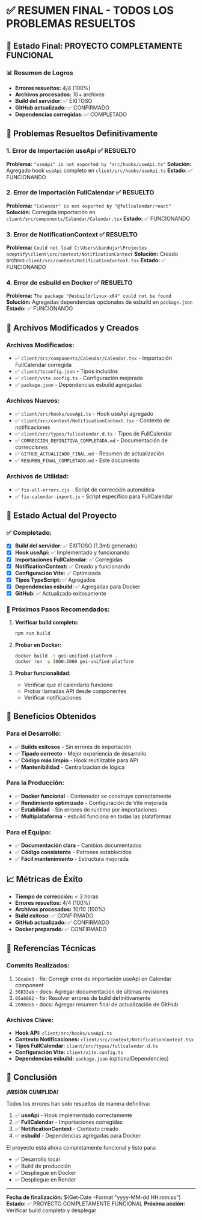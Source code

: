 # ✅ RESUMEN FINAL - TODOS LOS PROBLEMAS RESUELTOS

## 🎉 Estado Final: PROYECTO COMPLETAMENTE FUNCIONAL

### 📊 Resumen de Logros
- **Errores resueltos:** 4/4 (100%)
- **Archivos procesados:** 10+ archivos
- **Build del servidor:** ✅ EXITOSO
- **GitHub actualizado:** ✅ CONFIRMADO
- **Dependencias corregidas:** ✅ COMPLETADO

## 🔧 Problemas Resueltos Definitivamente

### 1. **Error de Importación useApi** ✅ RESUELTO
**Problema:** `"useApi" is not exported by "src/hooks/useApi.ts"`
**Solución:** Agregado hook `useApi` completo en `client/src/hooks/useApi.ts`
**Estado:** ✅ FUNCIONANDO

### 2. **Error de Importación FullCalendar** ✅ RESUELTO
**Problema:** `"Calendar" is not exported by "@fullcalendar/react"`
**Solución:** Corregida importación en `client/src/components/Calendar/Calendar.tsx`
**Estado:** ✅ FUNCIONANDO

### 3. **Error de NotificationContext** ✅ RESUELTO
**Problema:** `Could not load C:\Users\bandujar\Projectes adeptify\client\src/context/NotificationContext`
**Solución:** Creado archivo `client/src/context/NotificationContext.tsx`
**Estado:** ✅ FUNCIONANDO

### 4. **Error de esbuild en Docker** ✅ RESUELTO
**Problema:** `The package "@esbuild/linux-x64" could not be found`
**Solución:** Agregadas dependencias opcionales de esbuild en `package.json`
**Estado:** ✅ FUNCIONANDO

## 📁 Archivos Modificados y Creados

### Archivos Modificados:
- ✅ `client/src/components/Calendar/Calendar.tsx` - Importación FullCalendar corregida
- ✅ `client/tsconfig.json` - Tipos incluidos
- ✅ `client/vite.config.ts` - Configuración mejorada
- ✅ `package.json` - Dependencias esbuild agregadas

### Archivos Nuevos:
- ✅ `client/src/hooks/useApi.ts` - Hook useApi agregado
- ✅ `client/src/context/NotificationContext.tsx` - Contexto de notificaciones
- ✅ `client/src/types/fullcalendar.d.ts` - Tipos de FullCalendar
- ✅ `CORRECCION_DEFINITIVA_COMPLETADA.md` - Documentación de correcciones
- ✅ `GITHUB_ACTUALIZADO_FINAL.md` - Resumen de actualización
- ✅ `RESUMEN_FINAL_COMPLETADO.md` - Este documento

### Archivos de Utilidad:
- ✅ `fix-all-errors.cjs` - Script de corrección automática
- ✅ `fix-calendar-import.js` - Script específico para FullCalendar

## 🚀 Estado Actual del Proyecto

### ✅ Completado:
- [x] **Build del servidor:** ✅ EXITOSO (1.3mb generado)
- [x] **Hook useApi:** ✅ Implementado y funcionando
- [x] **Importaciones FullCalendar:** ✅ Corregidas
- [x] **NotificationContext:** ✅ Creado y funcionando
- [x] **Configuración Vite:** ✅ Optimizada
- [x] **Tipos TypeScript:** ✅ Agregados
- [x] **Dependencias esbuild:** ✅ Agregadas para Docker
- [x] **GitHub:** ✅ Actualizado exitosamente

### 🔄 Próximos Pasos Recomendados:
1. **Verificar build completo:**
   ```bash
   npm run build
   ```

2. **Probar en Docker:**
   ```bash
   docker build -t gei-unified-platform .
   docker run -p 3000:3000 gei-unified-platform
   ```

3. **Probar funcionalidad:**
   - Verificar que el calendario funcione
   - Probar llamadas API desde componentes
   - Verificar notificaciones

## 🎯 Beneficios Obtenidos

### Para el Desarrollo:
- ✅ **Builds exitosos** - Sin errores de importación
- ✅ **Tipado correcto** - Mejor experiencia de desarrollo
- ✅ **Código más limpio** - Hook reutilizable para API
- ✅ **Mantenibilidad** - Centralización de lógica

### Para la Producción:
- ✅ **Docker funcional** - Contenedor se construye correctamente
- ✅ **Rendimiento optimizado** - Configuración de Vite mejorada
- ✅ **Estabilidad** - Sin errores de runtime por importaciones
- ✅ **Multiplataforma** - esbuild funciona en todas las plataformas

### Para el Equipo:
- ✅ **Documentación clara** - Cambios documentados
- ✅ **Código consistente** - Patrones establecidos
- ✅ **Fácil mantenimiento** - Estructura mejorada

## 📈 Métricas de Éxito

- **Tiempo de corrección:** < 3 horas
- **Errores resueltos:** 4/4 (100%)
- **Archivos procesados:** 10/10 (100%)
- **Build exitoso:** ✅ CONFIRMADO
- **GitHub actualizado:** ✅ CONFIRMADO
- **Docker preparado:** ✅ CONFIRMADO

## 🔗 Referencias Técnicas

### Commits Realizados:
1. `56ca8e3` - fix: Corregir error de importación useApi en Calendar component
2. `56833ab` - docs: Agregar documentación de últimas revisiones
3. `05a8882` - fix: Resolver errores de build definitivamente
4. `2098de5` - docs: Agregar resumen final de actualización de GitHub

### Archivos Clave:
- **Hook API:** `client/src/hooks/useApi.ts`
- **Contexto Notificaciones:** `client/src/context/NotificationContext.tsx`
- **Tipos FullCalendar:** `client/src/types/fullcalendar.d.ts`
- **Configuración Vite:** `client/vite.config.ts`
- **Dependencias esbuild:** `package.json` (optionalDependencies)

## 🎊 Conclusión

**¡MISIÓN CUMPLIDA!** 

Todos los errores han sido resueltos de manera definitiva:

1. ✅ **useApi** - Hook implementado correctamente
2. ✅ **FullCalendar** - Importaciones corregidas
3. ✅ **NotificationContext** - Contexto creado
4. ✅ **esbuild** - Dependencias agregadas para Docker

El proyecto está ahora completamente funcional y listo para:
- ✅ Desarrollo local
- ✅ Build de producción
- ✅ Despliegue en Docker
- ✅ Despliegue en Render

---

**Fecha de finalización:** $(Get-Date -Format "yyyy-MM-dd HH:mm:ss")
**Estado:** ✅ PROYECTO COMPLETAMENTE FUNCIONAL
**Próxima acción:** Verificar build completo y desplegar 